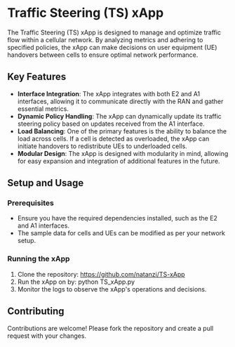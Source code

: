 # Traffic Steering (TS) xApp

The Traffic Steering (TS) xApp is designed to manage and optimize traffic flow within a cellular network. By analyzing metrics and adhering to specified policies, the xApp can make decisions on user equipment (UE) handovers between cells to ensure optimal network performance.

## Key Features

- **Interface Integration**: The xApp integrates with both E2 and A1 interfaces, allowing it to communicate directly with the RAN and gather essential metrics.
- **Dynamic Policy Handling**: The xApp can dynamically update its traffic steering policy based on updates received from the A1 interface.
- **Load Balancing**: One of the primary features is the ability to balance the load across cells. If a cell is detected as overloaded, the xApp can initiate handovers to redistribute UEs to underloaded cells.
- **Modular Design**: The xApp is designed with modularity in mind, allowing for easy expansion and integration of additional features in the future.

## Setup and Usage

### Prerequisites

- Ensure you have the required dependencies installed, such as the E2 and A1 interfaces.
- The sample data for cells and UEs can be modified as per your network setup.

### Running the xApp

1. Clone the repository:
https://github.com/natanzi/TS-xApp
2. Run the xApp on by:
   python TS_xApp.py
3. Monitor the logs to observe the xApp's operations and decisions.

## Contributing

Contributions are welcome! Please fork the repository and create a pull request with your changes.

